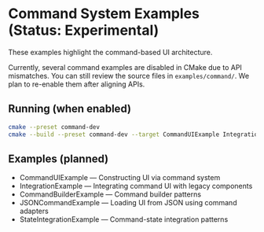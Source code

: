 # Command System Examples (Status: Experimental)

These examples highlight the command-based UI architecture.

Currently, several command examples are disabled in CMake due to API mismatches. You can still review the source files in `examples/command/`. We plan to re-enable them after aligning APIs.

## Running (when enabled)

```bash
cmake --preset command-dev
cmake --build --preset command-dev --target CommandUIExample IntegrationExample CommandBuilderExample JSONCommandExample StateIntegrationExample
```

## Examples (planned)

- CommandUIExample — Constructing UI via command system
- IntegrationExample — Integrating command UI with legacy components
- CommandBuilderExample — Command builder patterns
- JSONCommandExample — Loading UI from JSON using command adapters
- StateIntegrationExample — Command-state integration patterns
